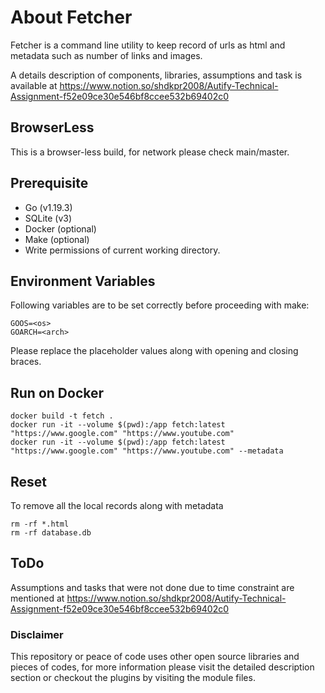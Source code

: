 # About Fetcher
Fetcher is a command line utility to keep record of urls as html and metadata such as number of 
links and images.

A details description of components, libraries, assumptions and task is available at 
https://www.notion.so/shdkpr2008/Autify-Technical-Assignment-f52e09ce30e546bf8ccee532b69402c0  

## BrowserLess
This is a browser-less build, for network please check main/master.

## Prerequisite
- Go (v1.19.3)
- SQLite (v3)
- Docker (optional)
- Make (optional)
- Write permissions of current working directory.

## Environment Variables
Following variables are to be set correctly before proceeding with make:
```
GOOS=<os>
GOARCH=<arch>
```
Please replace the placeholder values along with opening and closing braces.

## Run on Docker
```
docker build -t fetch .  
docker run -it --volume $(pwd):/app fetch:latest "https://www.google.com" "https://www.youtube.com"
docker run -it --volume $(pwd):/app fetch:latest "https://www.google.com" "https://www.youtube.com" --metadata  
```

## Reset
To remove all the local records along with metadata
```
rm -rf *.html
rm -rf database.db
```

## ToDo
Assumptions and tasks that were not done due to time constraint are mentioned at
https://www.notion.so/shdkpr2008/Autify-Technical-Assignment-f52e09ce30e546bf8ccee532b69402c0

### Disclaimer
This repository or peace of code uses other open source libraries and pieces of codes, 
for more information please visit the detailed description section or checkout the plugins 
by visiting the module files.
